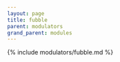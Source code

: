 ```yaml
---
layout: page
title: fubble
parent: modulators
grand_parent: modules
---
```


{% include modulators/fubble.md %}
